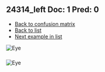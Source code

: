 ## 24314_left Doc: 1 Pred: 0
- [Back to confusion matrix](https://github.com/juliandewit/kaggle_retinopathy/blob/master/matrix.md)
- [Back to list](https://github.com/juliandewit/kaggle_retinopathy/blob/master/lists/10/list.md)
- [Next example in list](https://github.com/juliandewit/kaggle_retinopathy/blob/master/lists/10/24/2433_right.md)

![Eye](https://retinopaty.blob.core.windows.net/size1024/24314_left_1.jpeg)

### 

![Eye]()

